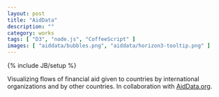 ```yaml
---
layout: post
title: "AidData"
description: ""
category: works
tags: [ "D3", "node.js", "CoffeeScript" ]
images: [ "aiddata/bubbles.png", "aiddata/horizon3-tooltip.png" ]
---
```

{% include JB/setup %}


Visualizing flows of financial aid given to countries by international organizations and by other countries. In collaboration with [AidData.org][aiddata].

[aiddata]: http://aiddata.org


